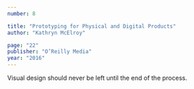 ```yaml
---
number: 8

title: "Prototyping for Physical and Digital Products"
author: "Kathryn McElroy"

page: "22"
publisher: "O’Reilly Media"
year: "2016"
---
```


Visual design should never be left until the end of the process.
